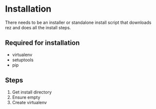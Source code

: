 # Installation

There needs to be an installer or standalone install script that downloads
rez and does all the install steps.

## Required for installation

* virtualenv
* setuptools
* pip


## Steps

1. Get install directory
2. Ensure empty
3. Create virtualenv